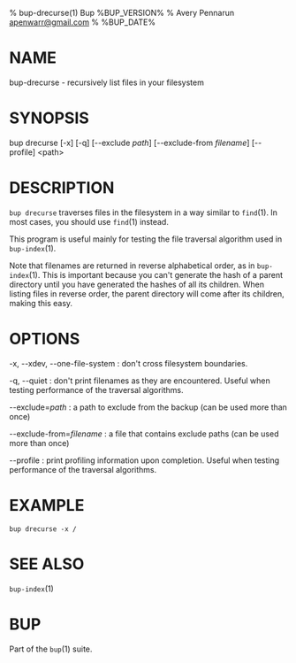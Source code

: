 % bup-drecurse(1) Bup %BUP_VERSION%
% Avery Pennarun <apenwarr@gmail.com>
% %BUP_DATE%

# NAME

bup-drecurse - recursively list files in your filesystem

# SYNOPSIS

bup drecurse [-x] [-q] [--exclude *path*]
[--exclude-from *filename*] [--profile] \<path\>

# DESCRIPTION

`bup drecurse` traverses files in the filesystem in a way
similar to `find`(1).  In most cases, you should use
`find`(1) instead.

This program is useful mainly for testing the file
traversal algorithm used in `bup-index`(1).

Note that filenames are returned in reverse alphabetical
order, as in `bup-index`(1).  This is important because you
can't generate the hash of a parent directory until you
have generated the hashes of all its children.  When
listing files in reverse order, the parent directory will
come after its children, making this easy.

# OPTIONS

-x, --xdev, --one-file-system
:   don't cross filesystem boundaries.

-q, --quiet
:   don't print filenames as they are encountered.  Useful
    when testing performance of the traversal algorithms.

--exclude=*path*
:   a path to exclude from the backup (can be used more
    than once)

--exclude-from=*filename*
:   a file that contains exclude paths (can be used more
    than once)
    
--profile
:   print profiling information upon completion.  Useful
    when testing performance of the traversal algorithms.
    
# EXAMPLE

    bup drecurse -x /

# SEE ALSO

`bup-index`(1)

# BUP

Part of the `bup`(1) suite.
